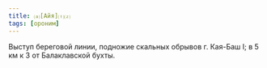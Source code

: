 ```yaml
---
title: ⒜[Айя]⒯⒵
tags: [ороним]
---
```


Выступ береговой линии, подножие скальных обрывов г. Кая-Баш I; в 5 км к З от
Балаклавской бухты.
